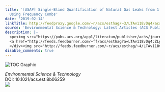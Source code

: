 ```yaml
---
title: '[ASAP] Single-Blind Quantification of Natural Gas Leaks from 1 km Distance
  Using Frequency Combs'
date: '2019-02-14'
linkTitle: http://feedproxy.google.com/~r/acs/esthag/~3/LTAv118vDq4/acs.est.8b06259
source: 'Environmental Science & Technology: Latest Articles (ACS Publications)'
description: |-
  <p><img src="https://pubs.acs.org/appl/literatum/publisher/achs/journals/content/esthag/0/esthag.ahead-of-print/acs.est.8b06259/20190214/images/medium/es-2018-06259v_0008.gif" alt="TOC Graphic"/></p><div><cite>Environmental Science & Technology</cite></div><div>DOI: 10.1021/acs.est.8b06259</div><div class="feedflare">
  <a href="http://feeds.feedburner.com/~ff/acs/esthag?a=LTAv118vDq4:ZLg9Qab58qE:yIl2AUoC8zA"><img src="http://feeds.feedburner.com/~ff/acs/esthag?d=yIl2AUoC8zA" border="0"></img></a>
  </div><img src="http://feeds.feedburner.com/~r/acs/esthag/~4/LTAv118vDq4" height="1" width="1" ...
disable_comments: true
---
```

<p><img src="https://pubs.acs.org/appl/literatum/publisher/achs/journals/content/esthag/0/esthag.ahead-of-print/acs.est.8b06259/20190214/images/medium/es-2018-06259v_0008.gif" alt="TOC Graphic"/></p><div><cite>Environmental Science & Technology</cite></div><div>DOI: 10.1021/acs.est.8b06259</div><div class="feedflare">
<a href="http://feeds.feedburner.com/~ff/acs/esthag?a=LTAv118vDq4:ZLg9Qab58qE:yIl2AUoC8zA"><img src="http://feeds.feedburner.com/~ff/acs/esthag?d=yIl2AUoC8zA" border="0"></img></a>
</div><img src="http://feeds.feedburner.com/~r/acs/esthag/~4/LTAv118vDq4" height="1" width="1" ...